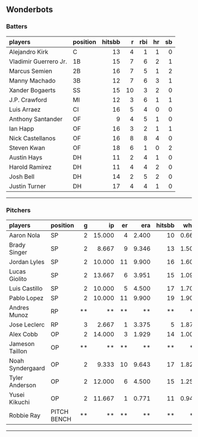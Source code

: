 ## Wonderbots

### Batters

 
|players               |position | hitsbb|  r| rbi| hr| sb| 
|:---------------------|:--------|------:|--:|---:|--:|--:| 
|Alejandro Kirk        |C        |     13|  4|   1|  1|  0| 
|Vladimir Guerrero Jr. |1B       |     15|  7|   6|  2|  1| 
|Marcus Semien         |2B       |     16|  7|   5|  1|  2| 
|Manny Machado         |3B       |     12|  7|   6|  3|  1| 
|Xander Bogaerts       |SS       |     15| 10|   3|  2|  0| 
|J.P. Crawford         |MI       |     12|  3|   6|  1|  1| 
|Luis Arraez           |CI       |     16|  5|   4|  0|  0| 
|Anthony Santander     |OF       |      9|  4|   5|  1|  0| 
|Ian Happ              |OF       |     16|  3|   2|  1|  1| 
|Nick Castellanos      |OF       |     16|  8|   8|  4|  0| 
|Steven Kwan           |OF       |     18|  6|   1|  0|  2| 
|Austin Hays           |DH       |     11|  2|   4|  1|  0| 
|Harold Ramirez        |DH       |     11|  4|   4|  2|  0| 
|Josh Bell             |DH       |     14|  2|   5|  2|  0| 
|Justin Turner         |DH       |     17|  4|   4|  1|  0| 


* * *

### Pitchers

 
|players          |position    |  g|     ip| er|   era| hitsbb|  whip| so|  w| sv| 
|:----------------|:-----------|--:|------:|--:|-----:|------:|-----:|--:|--:|--:| 
|Aaron Nola       |SP          |  2| 15.000|  4| 2.400|     10| 0.667|  9|  1|  0| 
|Brady Singer     |SP          |  2|  8.667|  9| 9.346|     13| 1.500| 10|  1|  0| 
|Jordan Lyles     |SP          |  2| 10.000| 11| 9.900|     16| 1.600|  9|  0|  0| 
|Lucas Giolito    |SP          |  2| 13.667|  6| 3.951|     15| 1.098| 11|  0|  0| 
|Luis Castillo    |SP          |  2| 10.000|  5| 4.500|     17| 1.700| 12|  0|  0| 
|Pablo Lopez      |SP          |  2| 10.000| 11| 9.900|     19| 1.900| 13|  1|  0| 
|Andres Munoz     |RP          | **|     **| **|    **|     **|    **| **| **| **| 
|Jose Leclerc     |RP          |  3|  2.667|  1| 3.375|      5| 1.875|  4|  0|  0| 
|Alex Cobb        |OP          |  2| 14.000|  3| 1.929|     14| 1.000| 11|  1|  0| 
|Jameson Taillon  |OP          | **|     **| **|    **|     **|    **| **| **| **| 
|Noah Syndergaard |OP          |  2|  9.333| 10| 9.643|     17| 1.821|  2|  1|  0| 
|Tyler Anderson   |OP          |  2| 12.000|  6| 4.500|     15| 1.250|  8|  0|  0| 
|Yusei Kikuchi    |OP          |  2| 11.667|  1| 0.771|     11| 0.943| 11|  2|  0| 
|Robbie Ray       |PITCH BENCH | **|     **| **|    **|     **|    **| **| **| **| 


* * *


